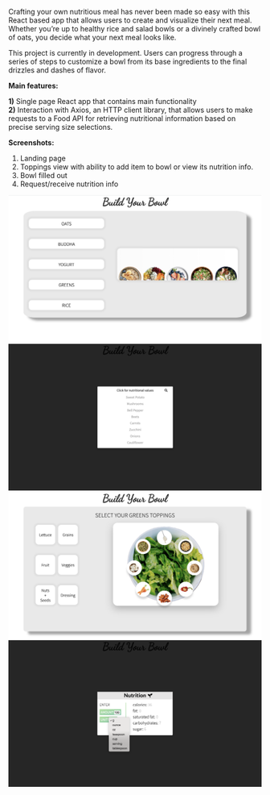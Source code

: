 Crafting your own nutritious meal has never been made so easy with this React based app that allows users to create and visualize their next meal. Whether you’re up to healthy rice and salad bowls or a divinely crafted bowl of oats, you decide what your next meal looks like.

This project is currently in development. Users can progress through a series of steps to customize a bowl from its base ingredients to the final drizzles and dashes of flavor.

**Main features:**

**1)** Single page React app that contains main functionality<br/>
**2)** Interaction with Axios, an HTTP client library, that allows users to make requests to a Food API for retrieving nutritional information based on precise serving size selections.

**Screenshots:**
1. Landing page
2. Toppings view with ability to add item to bowl or view its nutrition info.
3. Bowl filled out
4. Request/receive nutrition info

![App screenshot](/src/images/screenshots/screenshot4.png)
![App screenshot](/src/images/screenshots/screenshot2.png)
![App screenshot](/src/images/screenshots/screenshot3.png)
![App screenshot](/src/images/screenshots/screenshot1.png)
